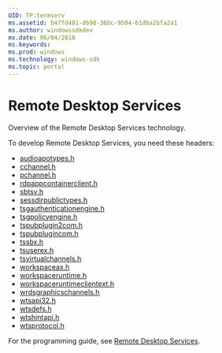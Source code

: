 ```yaml
---
UID: TP:termserv
ms.assetid: b47fd481-db98-36bc-9504-61dba2bfa2a1
ms.author: windowssdkdev
ms.date: 06/04/2018
ms.keywords: 
ms.prod: windows
ms.technology: windows-sdk
ms.topic: portal
---
```


# Remote Desktop Services



Overview of the Remote Desktop Services technology.

To develop Remote Desktop Services, you need these headers:

 * [audioapotypes.h](..\audioapotypes\index.md)
 * [cchannel.h](..\cchannel\index.md)
 * [pchannel.h](..\pchannel\index.md)
 * [rdpappcontainerclient.h](..\rdpappcontainerclient\index.md)
 * [sbtsv.h](..\sbtsv\index.md)
 * [sessdirpublictypes.h](..\sessdirpublictypes\index.md)
 * [tsgauthenticationengine.h](..\tsgauthenticationengine\index.md)
 * [tsgpolicyengine.h](..\tsgpolicyengine\index.md)
 * [tspubplugin2com.h](..\tspubplugin2com\index.md)
 * [tspubplugincom.h](..\tspubplugincom\index.md)
 * [tssbx.h](..\tssbx\index.md)
 * [tsuserex.h](..\tsuserex\index.md)
 * [tsvirtualchannels.h](..\tsvirtualchannels\index.md)
 * [workspaceax.h](..\workspaceax\index.md)
 * [workspaceruntime.h](..\workspaceruntime\index.md)
 * [workspaceruntimeclientext.h](..\workspaceruntimeclientext\index.md)
 * [wrdsgraphicschannels.h](..\wrdsgraphicschannels\index.md)
 * [wtsapi32.h](..\wtsapi32\index.md)
 * [wtsdefs.h](..\wtsdefs\index.md)
 * [wtshintapi.h](..\wtshintapi\index.md)
 * [wtsprotocol.h](..\wtsprotocol\index.md)

For the programming guide, see [Remote Desktop Services](/windows/desktop/termserv).
